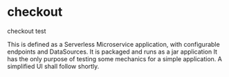 # checkout
checkout test

This is defined as a Serverless Microservice application, with configurable endpoints and DataSources.
It is packaged and runs as a jar application
It has the only purpose of testing some mechanics for a simple application.
A simplified UI shall follow shortly.
 

